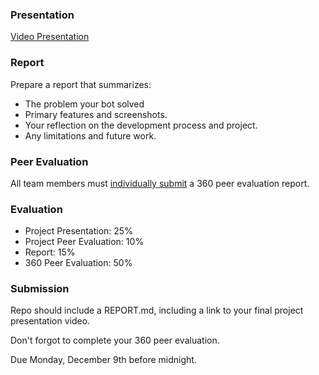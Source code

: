 ### Presentation

[Video Presentation](https://drive.google.com/open?id=13TNTuUdJqnYFJLe8pP5fd0s1_c_f5ORC)


### Report

Prepare a report that summarizes:

* The problem your bot solved
* Primary features and screenshots.
* Your reflection on the development process and project.
* Any limitations and future work.

### Peer Evaluation

All team members must [individually submit](https://docs.google.com/forms/d/e/1FAIpQLSd1cOZvur-ZMaiLEgmHB3eg38z5KHmiugOgF42ISNdlqTqFTA/viewform?usp=sf_link) a 360 peer evaluation report.

### Evaluation

* Project Presentation: 25%
* Project Peer Evaluation: 10%
* Report: 15%
* 360 Peer Evaluation: 50%

### Submission

Repo should include a REPORT.md, including a link to your final project presentation video.

Don't forgot to complete your 360 peer evaluation.

Due Monday, December 9th before midnight.
